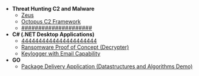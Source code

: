 


- <b>Threat Hunting C2 and Malware</b>
  - [Zeus](https://github.com/Hacosta21/Zeus-Trojan)
  - [Octopus C2 Framework](https://github.com/Hacosta21/Octopus-C2-framework)
  - [#####################](https://github.################)
- <b>C# (.NET Desktop Applications)</b>
  - [4444444444444444444444](https://github.com/Hacosta21)
  - [Ransomware Proof of Concept (Decrypter)](https://github.com/joshmadakor1/DecrypterPOC)
  - [Keylogger with Email Capability](https://github.com/joshmadakor1/Key-Logger-With-Email)
- <b>GO</b>
  - [Package Delivery Application (Datastructures and Algorithms Demo)](https://github.com/joshmadakor1/Package-Delivery-Pathfinding-Algorithm)




